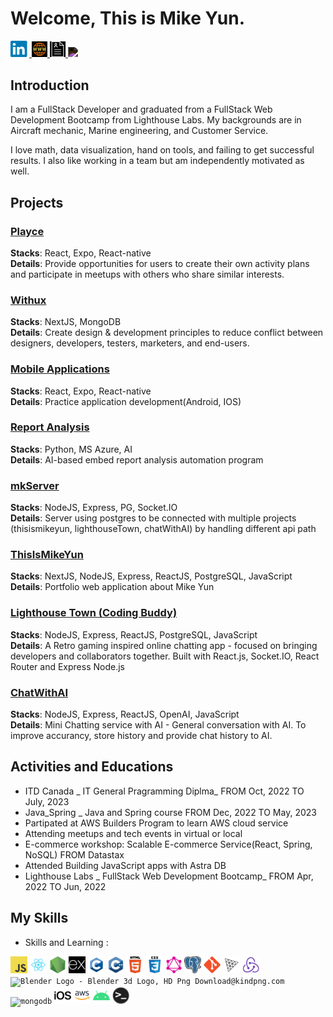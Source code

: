 # Welcome, This is Mike Yun. 

<a href="https://www.linkedin.com/in/mkyun/" > 
<img src="./resources/LinkedIn.png" alt="LinkedIn" width="30px" />
</a>
<a href="https://www.thisismikeyun.com/" > 
<img src="./resources/WWW.png" alt="ThisIsMikeYun"  width="25px" style="filter:invert(100%)"/>
</a>
<a href="https://github.com/mikyYun/Resume/blob/master/RESUME/RESUME_Mike_Yun.pdf" > 
<img src="./resources/resume.png" alt="ThisIsMikeYun"  width="25px" style="filter:invert(100%)"/>
</a>

<img src="https://github-readme-stats.vercel.app/api?username=mikyyun&show_icons=true&theme=ADD_THEME_HERE" width="800" style="filter:invert(100%)">

## Introduction
I am a FullStack Developer and graduated from a FullStack Web Development Bootcamp from Lighthouse Labs. My backgrounds are in Aircraft mechanic, Marine engineering, and Customer Service.

I love math, data visualization, hand on tools, and failing to get successful results. I also like working in a team but am independently motivated as well.


## Projects

### <a href="https://github.com/mikyYun/apps" >  <b>Playce</b> </a><br />
<b>Stacks</b>: React, Expo, React-native <br />
<b>Details</b>: Provide opportunities for users to create their own activity plans and participate in meetups with others who share similar interests.  

### <a href="javascript:void()" >  <b>Withux</b> </a><br />
<b>Stacks</b>: NextJS, MongoDB <br />
<b>Details</b>: Create design & development principles to reduce conflict between designers, developers, testers, marketers, and end-users.


### <a href="https://github.com/mikyYun/apps" >  <b>Mobile Applications</b> </a><br />
<b>Stacks</b>: React, Expo, React-native <br />
<b>Details</b>: Practice application development(Android, IOS) 


### <a href="javascript:void()" >  <b>Report Analysis</b> </a><br />
<b>Stacks</b>: Python, MS Azure, AI <br />
<b>Details</b>: AI-based embed report analysis automation program


### <a href="javascript:void()"><b> mkServer </b></a>
<b>Stacks</b>: NodeJS, Express, PG, Socket.IO<br/>
<b>Details</b>: Server using postgres to be connected with multiple projects (thisismikeyun, lighthouseTown, chatWithAI) by handling different api path

### <a href="https://www.thisismikeyun.com/" >  <b>ThisIsMikeYun</b> </a><br />
<b>Stacks</b>: NextJS, NodeJS, Express, ReactJS, PostgreSQL, JavaScript <br />
<b>Details</b>: Portfolio web application about Mike Yun



### <a href="https://main--lighthouse-town.netlify.app/" >  <b>Lighthouse Town (Coding Buddy)</b> </a><br />
<b>Stacks</b>: NodeJS, Express, ReactJS, PostgreSQL, JavaScript <br />
<b>Details</b>: A Retro gaming inspired online chatting app - focused on bringing developers and collaborators together.
Built with React.js, Socket.IO, React Router and Express Node.js

### <a href="https://chatwithai.netlify.app/" > <b>ChatWithAI</b></a><br />
<b>Stacks</b>: NodeJS, Express, ReactJS, OpenAI, JavaScript <br />
<b>Details</b>: Mini Chatting service with AI - General conversation with AI. To improve accurancy, store history and provide chat history to AI.



## Activities and Educations
* ITD Canada _ IT General Pragramming Diplma_ FROM Oct, 2022 TO July, 2023
* Java_Spring _ Java and Spring course FROM Dec, 2022 TO May, 2023
* Partipated at AWS Builders Program to learn AWS cloud service
* Attending meetups and tech events in virtual or local
* E-commerce workshop: Scalable E-commerce Service(React, Spring, NoSQL) FROM Datastax
* Attended Building JavaScript apps with Astra DB  
* Lighthouse Labs _ FullStack Web Development Bootcamp_ FROM Apr, 2022 TO Jun, 2022
## My Skills
* Skills and Learning : 

<code><img height="27" src="https://raw.githubusercontent.com/github/explore/80688e429a7d4ef2fca1e82350fe8e3517d3494d/topics/javascript/javascript.png" alt="javascript"></code>
<code><img height="27" src="https://raw.githubusercontent.com/github/explore/80688e429a7d4ef2fca1e82350fe8e3517d3494d/topics/react/react.png" alt="react"></code>
<code><img height="27" src="https://raw.githubusercontent.com/github/explore/80688e429a7d4ef2fca1e82350fe8e3517d3494d/topics/nodejs/nodejs.png" alt="nodejs"></code>
<code><img height="27" src="https://raw.githubusercontent.com/devicons/devicon/master/icons/express/express-original.svg" alt="expressjs" style="filter:invert(100%)"></code>
<code><img height="27" src="https://raw.githubusercontent.com/github/explore/80688e429a7d4ef2fca1e82350fe8e3517d3494d/topics/c/c.png" alt="c"></code>
<code><img height="27" src="https://raw.githubusercontent.com/github/explore/80688e429a7d4ef2fca1e82350fe8e3517d3494d/topics/cpp/cpp.png" alt="cpp"></code>
<code><img height="27" src="https://raw.githubusercontent.com/github/explore/80688e429a7d4ef2fca1e82350fe8e3517d3494d/topics/html/html.png" alt="html"></code>
<code><img height="27" src="https://raw.githubusercontent.com/github/explore/80688e429a7d4ef2fca1e82350fe8e3517d3494d/topics/css/css.png" alt="css"></code>
<code><img height="27" src="https://raw.githubusercontent.com/github/explore/80688e429a7d4ef2fca1e82350fe8e3517d3494d/topics/graphql/graphql.png" alt="graphql"></code>
<code><img height="27" src="https://raw.githubusercontent.com/github/explore/80688e429a7d4ef2fca1e82350fe8e3517d3494d/topics/postgresql/postgresql.png" alt="postgresql"></code>
<code><img height="27" src="https://raw.githubusercontent.com/devicons/devicon/master/icons/git/git-original.svg" alt="git"></code>
<code><img height="27" src="https://raw.githubusercontent.com/devicons/devicon/master/icons/threejs/threejs-original.svg" alt="threejs" ></code>
<code><img height="27" src="https://raw.githubusercontent.com/github/explore/80688e429a7d4ef2fca1e82350fe8e3517d3494d/topics/redux/redux.png" alt="redux"></code>
<code><img src="https://www.kindpng.com/picc/m/286-2864921_blender-logo-blender-3d-logo-hd-png-download.png" alt="Blender Logo - Blender 3d Logo, HD Png Download@kindpng.com" width="30px" height="27px"></code>
<code><img height="27" src="https://encrypted-tbn0.gstatic.com/images?q=tbn%3AANd9GcSTTzPAw-55ssm1Im594xYZ9eRQu2JylrkYLg&usqp=CAU" alt="mongodb"></code>
<code><img height="27" src="https://raw.githubusercontent.com/github/explore/80688e429a7d4ef2fca1e82350fe8e3517d3494d/topics/ios/ios.png" alt="ios"></code>
<code><img height="27" src="https://raw.githubusercontent.com/github/explore/80688e429a7d4ef2fca1e82350fe8e3517d3494d/topics/aws/aws.png" alt="aws"></code>
<code><img height="27" src="https://raw.githubusercontent.com/github/explore/80688e429a7d4ef2fca1e82350fe8e3517d3494d/topics/android/android.png" alt="android"></code>
<code><img height="27" src="https://raw.githubusercontent.com/github/explore/80688e429a7d4ef2fca1e82350fe8e3517d3494d/topics/terminal/terminal.png" alt="terminal"></code>
<br />

